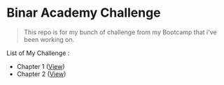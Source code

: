 # Binar Academy Challenge
> This repo is for my bunch of challenge from my Bootcamp that i've been working on.

List of My Challenge :
- Chapter 1 ([View](./challenge-01/))
- Chapter 2 ([View](./challenge-02/))

